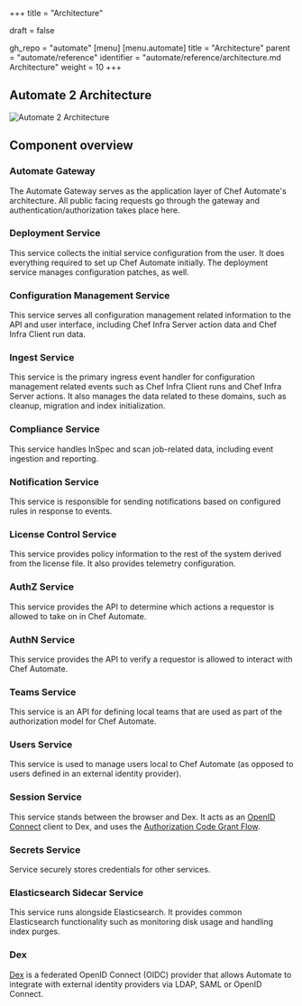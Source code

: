 +++
title = "Architecture"

draft = false

gh_repo = "automate"
[menu]
  [menu.automate]
    title = "Architecture"
    parent = "automate/reference"
    identifier = "automate/reference/architecture.md Architecture"
    weight = 10
+++

## Automate 2 Architecture

![Automate 2 Architecture](/images/automate/a2-architecture.png)

## Component overview

### Automate Gateway

The Automate Gateway serves as the application layer of Chef Automate's architecture. All public facing requests go through the gateway and authentication/authorization takes place here.

### Deployment Service

This service collects the initial service configuration from the user. It does everything required to set up Chef Automate initially. The deployment service manages configuration patches, as well.

### Configuration Management Service

This service serves all configuration management related information to the API and user interface, including Chef Infra Server action data and Chef Infra Client run data.

### Ingest Service

This service is the primary ingress event handler for configuration management related events such as Chef Infra Client runs and Chef Infra Server actions. It also manages the data related to these domains, such as cleanup, migration and index initialization.

### Compliance Service

This service handles InSpec and scan job-related data, including event ingestion and reporting.

### Notification Service

This service is responsible for sending notifications based on configured rules in response to events.

### License Control Service

This service provides policy information to the rest of the system derived from the license file. It also provides telemetry configuration.

### AuthZ Service

This service provides the API to determine which actions a requestor is allowed to take on in Chef Automate.

### AuthN Service

This service provides the API to verify a requestor is allowed to interact with Chef Automate.

### Teams Service

This service is an API for defining local teams that are used as part of the authorization model for Chef Automate.

### Users Service

This service is used to manage users local to Chef Automate (as opposed to users defined in an external identity provider).

### Session Service

This service stands between the browser and Dex. It acts as an [OpenID Connect](http://openid.net/connect/) client to Dex, and uses the [Authorization Code Grant Flow](https://auth0.com/docs/api-auth/tutorials/authorization-code-grant).

### Secrets Service

Service securely stores credentials for other services.

### Elasticsearch Sidecar Service

This service runs alongside Elasticsearch. It provides common Elasticsearch functionality such as monitoring disk usage and handling index purges.

### Dex

[Dex](https://github.com/dexidp/dex) is a federated OpenID Connect (OIDC) provider that allows Automate to integrate with external identity providers via LDAP, SAML or OpenID Connect.
